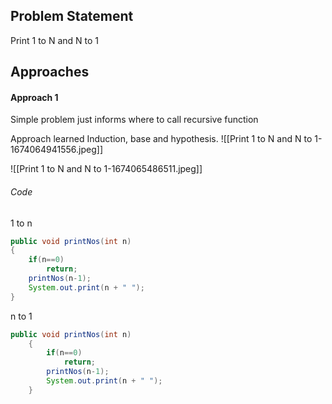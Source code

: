 ## Problem Statement
Print 1 to N and N to 1

## Approaches
#### Approach 1
Simple problem just informs where to call recursive function

Approach learned
Induction, base and hypothesis.
![[Print 1 to N and N to 1-1674064941556.jpeg]]

![[Print 1 to N and N to 1-1674065486511.jpeg]]

###### Code
1 to n
```java
public void printNos(int n)
{
	if(n==0)
		return;
	printNos(n-1);
	System.out.print(n + " ");
}
```

n to 1
```java
public void printNos(int n)
    {
        if(n==0)
            return;
        printNos(n-1);
        System.out.print(n + " ");
    }
```